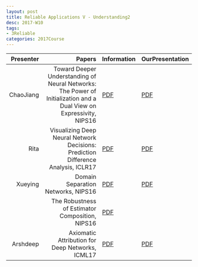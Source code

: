 ```yaml
---
layout: post
title: Reliable Applications V - Understanding2
desc: 2017-W10
tags:
- 3Reliable
categories: 2017Course
---
```



| Presenter | Papers | Information| OurPresentation |
| -----: | ----------: | :----- | :----- |
| ChaoJiang |  Toward Deeper Understanding of Neural Networks: The Power of Initialization and a Dual View on Expressivity, NIPS16 | [PDF](https://arxiv.org/abs/1602.05897)| [PDF]({{site.baseurl}}/talks/20171024-Chao.pdf) |
| Rita | Visualizing Deep Neural Network Decisions: Prediction Difference Analysis, ICLR17 | [PDF](https://arxiv.org/abs/1702.04595) | [PDF]({{site.baseurl}}/talks/20171024-Rita.pdf) |
| Xueying | Domain Separation Networks, NIPS16 | [PDF](https://arxiv.org/abs/1608.06019) | [PDF]({{site.baseurl}}/talks/20171024-Xueying.pdf) |
|  | The Robustness of Estimator Composition, NIPS16 | [PDF](https://arxiv.org/abs/1609.01226) |
| Arshdeep | Axiomatic Attribution for Deep Networks, ICML17 | [PDF](http://proceedings.mlr.press/v70/sundararajan17a/sundararajan17a.pdf) | [PDF]({{site.baseurl}}/talks/20171031-Arshdeep.pdf) |



> ####  



> ####  


> ####  



> ####  